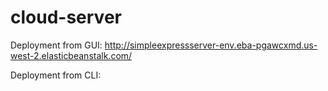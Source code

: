 # cloud-server


Deployment from GUI: http://simpleexpressserver-env.eba-pgawcxmd.us-west-2.elasticbeanstalk.com/

Deployment from CLI: 
